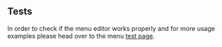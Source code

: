 ## Tests

In order to check if the menu editor works properly and for more usage examples please
head over to the menu [test page](/wingsline/menu/tests).

